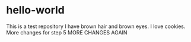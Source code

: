 # hello-world
This is a test repository
I have brown hair and brown eyes. I love cookies. 
More changes for step 5
MORE CHANGES AGAIN
